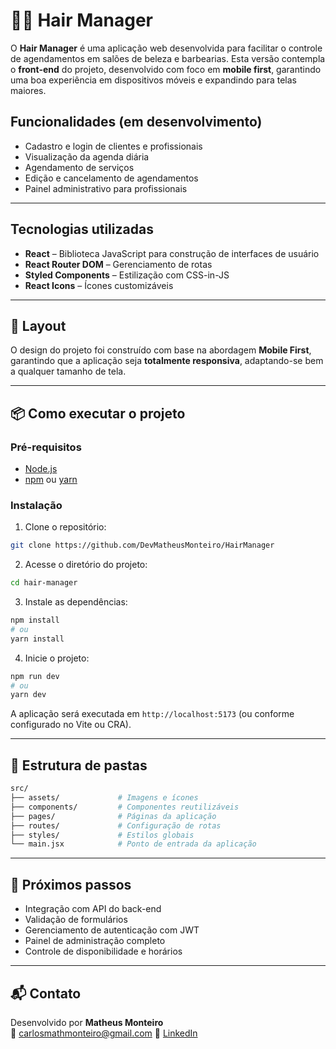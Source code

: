 # 💇‍♂️ Hair Manager

O **Hair Manager** é uma aplicação web desenvolvida para facilitar o controle de agendamentos em salões de beleza e barbearias. Esta versão contempla o **front-end** do projeto, desenvolvido com foco em **mobile first**, garantindo uma boa experiência em dispositivos móveis e expandindo para telas maiores.

## Funcionalidades (em desenvolvimento)

- Cadastro e login de clientes e profissionais
- Visualização da agenda diária
- Agendamento de serviços
- Edição e cancelamento de agendamentos
- Painel administrativo para profissionais

---

## Tecnologias utilizadas

- **React** – Biblioteca JavaScript para construção de interfaces de usuário
- **React Router DOM** – Gerenciamento de rotas
- **Styled Components** – Estilização com CSS-in-JS
- **React Icons** – Ícones customizáveis

---

## 📱 Layout

O design do projeto foi construído com base na abordagem **Mobile First**, garantindo que a aplicação seja **totalmente responsiva**, adaptando-se bem a qualquer tamanho de tela.

---

## 📦 Como executar o projeto

### Pré-requisitos

- [Node.js](https://nodejs.org/)
- [npm](https://www.npmjs.com/) ou [yarn](https://yarnpkg.com/)

### Instalação

1. Clone o repositório:

```bash
git clone https://github.com/DevMatheusMonteiro/HairManager
```

2. Acesse o diretório do projeto:

```bash
cd hair-manager
```

3. Instale as dependências:

```bash
npm install
# ou
yarn install
```

4. Inicie o projeto:

```bash
npm run dev
# ou
yarn dev
```

A aplicação será executada em `http://localhost:5173` (ou conforme configurado no Vite ou CRA).

---

## 📁 Estrutura de pastas

```bash
src/
├── assets/             # Imagens e ícones
├── components/         # Componentes reutilizáveis
├── pages/              # Páginas da aplicação
├── routes/             # Configuração de rotas
├── styles/             # Estilos globais
└── main.jsx            # Ponto de entrada da aplicação
```

---

## 🚀 Próximos passos

- Integração com API do back-end
- Validação de formulários
- Gerenciamento de autenticação com JWT
- Painel de administração completo
- Controle de disponibilidade e horários

---

## 📬 Contato

Desenvolvido por **Matheus Monteiro**  
📧 carlosmathmonteiro@gmail.com
🔗 [LinkedIn](https://www.linkedin.com/in/matheus-monteiro-2b1056183/)
